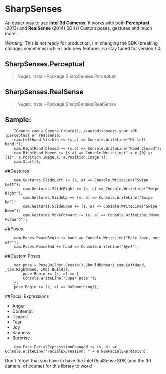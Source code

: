 SharpSenses
==============

An easier way to use **Intel 3d Cameras**. It works with both **Perceptual** (2013) and **RealSense** (2014) SDKs! Custom poses, gestures and much more.

*Warning*: This is not ready for production, I'm changing the SDK (breaking changes sometimes) while I add new features, so stay tuned for version 1.0.

## SharpSenses.Perceptual
>  Nuget: Install-Package SharpSenses.Perceptual


## SharpSenses.RealSense
> Nuget: Install-Package SharpSenses.RealSense

## Sample:
```
	ICamera cam = Camera.Create(); //autodiscovers your sdk (perceptual or realsense)
	cam.LeftHand.Visible += (s,a) => Console.WriteLine("Hi left hand!");
	cam.RightHand.Closed += (s,a) => Console.WriteLine("Hand Closed");
	cam.RightHand.Moved += (s,a) => Console.WriteLine("-> x:{0} y:{1}", a.Position.Image.X, a.Position.Image.Y);
	cam.Start();
````
##Gestures

```
	cam.Gestures.SlideLeft += (s, a) => Console.WriteLine("Swipe Left");
        cam.Gestures.SlideRight += (s, a) => Console.WriteLine("Swipe Right");
        cam.Gestures.SlideUp += (s, a) => Console.WriteLine("Swipe Up");
        cam.Gestures.SlideDown += (s, a) => Console.WriteLine("Swipe Down");
        cam.Gestures.MoveForward += (s, a) => Console.WriteLine("Move Forward");
```

##Poses
```
	cam.Poses.PeaceBegin += hand => Console.WriteLine("Make love, not war");
	cam.Poses.PeaceEnd += hand => Console.WriteLine("Bye!");
```

##Custom Poses
```
	var pose = PoseBuilder.Create().ShouldBeNear(_cam.LeftHand, _cam.RightHand, 100).Build();
		pose.Begin += (s, a) => {
		Console.WriteLine("Super pose!");
	};
	pose.Begin += (s, a) => DoSomething();
```

##Facial Expressions

- Anger
- Contempt
- Disgust
- Fear
- Joy 
- Sadness
- Surprise

```
	cam.Face.FacialExpresssionChanged += (s, e) => Console.WriteLine("FacialExpression: " + e.NewFacialExpression);
```

Don't forget that you have to have the Intel RealSense SDK (and the 3d camera, of course) for this library to work!
